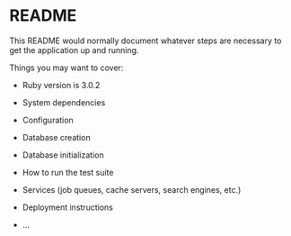 # README

This README would normally document whatever steps are necessary to get the
application up and running.

Things you may want to cover:

* Ruby version is 3.0.2

* System dependencies

* Configuration

* Database creation

* Database initialization

* How to run the test suite

* Services (job queues, cache servers, search engines, etc.)

* Deployment instructions

* ...
